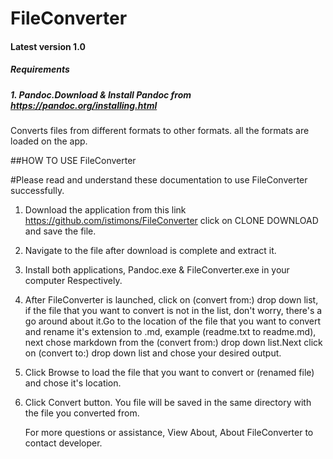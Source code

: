 # FileConverter
#### Latest version 1.0
##### Requirements
##### 1. Pandoc.Download & Install Pandoc from https://pandoc.org/installing.html
Converts files from different formats to other formats. all the formats are loaded on the app.

##HOW TO USE FileConverter

#Please read and understand these documentation to use FileConverter successfully.

 1. Download the application from this link https://github.com/istimons/FileConverter
    click on CLONE DOWNLOAD and save the file.
    
 2. Navigate to the file after download is complete and extract it.
 
 3. Install both applications, Pandoc.exe & FileConverter.exe in your computer 
    Respectively.
    
 4. After FileConverter is launched, click on (convert from:) drop down list,
    if the file that you want to convert is not in the list, don't worry, there's a go
    around about it.Go to the location of the file that you want to convert and rename
    it's extension to .md, example (readme.txt to readme.md), next chose markdown from
    the (convert from:) drop down list.Next click on (convert to:) drop down list
      and chose your desired output.

 5. Click Browse to load the file that you want to convert or (renamed file)  
    and chose it's location.

 7. Click Convert button. 
    You file will be saved in the same directory with the file you converted from.

    For more questions or assistance, View About, About FileConverter to
    contact developer.
                              
